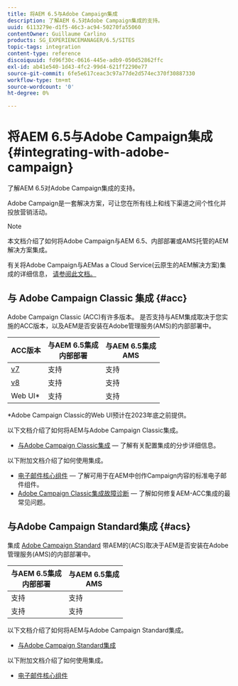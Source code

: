 ```yaml
---
title: 将AEM 6.5与Adobe Campaign集成
description: 了解AEM 6.5对Adobe Campaign集成的支持。
uuid: 6113279e-d1f5-46c3-ac94-50270fa55060
contentOwner: Guillaume Carlino
products: SG_EXPERIENCEMANAGER/6.5/SITES
topic-tags: integration
content-type: reference
discoiquuid: fd96f30c-0616-445e-adb9-050d52862ffc
exl-id: ab41e540-1d43-4fc2-99d4-621ff2290e77
source-git-commit: 6fe5e617ceac3c97a77de2d574ec370f30887330
workflow-type: tm+mt
source-wordcount: '0'
ht-degree: 0%

---
```



# 将AEM 6.5与Adobe Campaign集成{#integrating-with-adobe-campaign}

了解AEM 6.5对Adobe Campaign集成的支持。

Adobe Campaign是一套解决方案，可让您在所有线上和线下渠道之间个性化并投放营销活动。

>[!NOTE]
>
>本文档介绍了如何将Adobe Campaign与AEM 6.5、内部部署或AMS托管的AEM解决方案集成。
>
>有关将Adobe Campaign与AEMas a Cloud Service(云原生的AEM解决方案)集成的详细信息， [请参阅此文档。](https://experienceleague.adobe.com/docs/experience-manager-cloud-service/content/sites/integrations/campaign.html)

## 与 Adobe Campaign Classic 集成 {#acc}

Adobe Campaign Classic (ACC)有许多版本。 是否支持与AEM集成取决于您实施的ACC版本，以及AEM是否安装在Adobe管理服务(AMS)的内部部署中。

| ACC版本 | 与AEM 6.5集成 <br>内部部署 | 与AEM 6.5集成<br>AMS |
|---|---|---|
| [v7](https://experienceleague.adobe.com/docs/campaign-classic.html) | 支持 | 支持 |
| [v8](https://experienceleague.adobe.com/docs/campaign-v8.html) | 支持 | 支持 |
| Web UI* | 支持 | 支持 |

*Adobe Campaign Classic的Web UI预计在2023年底之前提供。

以下文档介绍了如何将AEM与Adobe Campaign Classic集成。

* [与Adobe Campaign Classic集成](/help/sites-administering/campaignonpremise.md)  — 了解有关配置集成的分步详细信息。

以下附加文档介绍了如何使用集成。

* [电子邮件核心组件](https://experienceleague.adobe.com/docs/experience-manager-core-components/using/email/introduction.html)  — 了解可用于在AEM中创作Campaign内容的标准电子邮件组件。
* [Adobe Campaign Classic集成故障诊断](/help/sites-administering/troubleshooting-campaignintegration.md)  — 了解如何修复AEM-ACC集成的最常见问题。

## 与Adobe Campaign Standard集成 {#acs}

集成 [Adobe Campaign Standard](https://experienceleague.adobe.com/docs/campaign-standard.html) 带AEM的(ACS)取决于AEM是否安装在Adobe管理服务(AMS)的内部部署中。

| 与AEM 6.5集成 <br>内部部署 | 与AEM 6.5集成<br>AMS |
|---|---|
| 支持 | 支持 |
| 支持 | 支持 |

以下文档介绍了如何将AEM与Adobe Campaign Standard集成。

* [与Adobe Campaign Standard集成](/help/sites-administering/campaignstandard.md)

以下附加文档介绍了如何使用集成。

* [电子邮件核心组件](https://experienceleague.adobe.com/docs/experience-manager-core-components/using/email/introduction.html)
